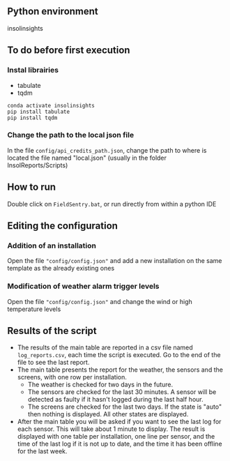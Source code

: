 ## Python environment

insolinsights

## To do before first execution

### Instal librairies

- tabulate  
- tqdm  

`conda activate insolinsights`    
`pip install tabulate`  
`pip install tqdm`  

### Change the path to the local json file 
In the file `config/api_credits_path.json`, change the path to where is located the file named "local.json" (usually in the folder InsolReports/Scripts)

## How to run

Double click on `FieldSentry.bat`, or run directly from within a python IDE

## Editing the configuration

### Addition of an installation
Open the file `"config/config.json"` and add a new installation on the same template as the already existing ones

### Modification of weather alarm trigger levels
Open the file `"config/config.json"` and change the wind or high temperature levels

## Results of the script
- The results of the main table are reported in a csv file named `log_reports.csv`, each time the script is executed. Go to the end of the file to see the last report.
- The main table presents the report for the weather, the sensors and the screens, with one row per installation. 
	- The weather is checked for two days in the future. 
	- The sensors are checked for the last 30 minutes. A sensor will be detected as faulty if it hasn't logged during the last half hour. 
	- The screens are checked for the last two days. If the state is "auto" then nothing is displayed. All other states are displayed. 
- After the main table you will be asked if you want to see the last log for each sensor. This will take about 1 minute to display. The result is displayed with one table per installation, one line per sensor, and the time of the last log if it is not up to date, and the time it has been offline for the last week.
